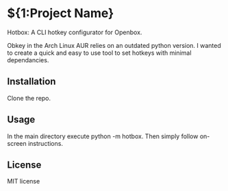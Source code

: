 # ${1:Project Name}

Hotbox: A CLI hotkey configurator for Openbox.

Obkey in the Arch Linux AUR relies on an outdated python version.
I wanted to create a quick and easy to use tool to set hotkeys with minimal dependancies.

## Installation

Clone the repo.

## Usage

In the main directory execute python -m hotbox.
Then simply follow on-screen instructions.


## License

MIT license
